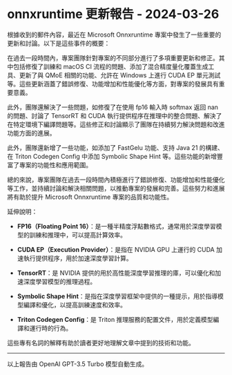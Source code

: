 # onnxruntime 更新報告 - 2024-03-26

根據收到的郵件內容，最近在 Microsoft Onnxruntime 專案中發生了一些重要的更新和討論。以下是這些事件的概要：



在過去一段時間內，專案團隊針對專案的不同部分進行了多項重要更新和修正。其中包括修復了訓練和 macOS CI 流程的問題、添加了混合精度量化覆蓋生成工具、更新了與 QMoE 相關的功能、允許在 Windows 上進行 CUDA EP 單元測試等。這些更新涵蓋了錯誤修復、功能增加和性能優化等方面，對專案的發展具有重要意義。



此外，團隊還解決了一些問題，如修復了在使用 fp16 輸入時 softmax 返回 nan 的問題、討論了 TensorRT 和 CUDA 執行提供程序在推理中的整合問題、解決了在特定環境下編譯問題等。這些修正和討論顯示了團隊在持續努力解決問題和改進功能方面的進展。



此外，團隊還新增了一些功能，如添加了 FastGelu 功能、支持 Java 21 的構建、在 Triton Codegen Config 中添加 Symbolic Shape Hint 等。這些功能的新增豐富了專案的功能性和應用範圍。



總的來說，專案團隊在過去一段時間內積極進行了錯誤修復、功能增加和性能優化等工作，並持續討論和解決相關問題，以推動專案的發展和完善。這些努力和進展將有助於提升 Microsoft Onnxruntime 專案的品質和功能性。



延伸說明：

- **FP16（Floating Point 16）**：是一種半精度浮點數格式，通常用於深度學習模型的訓練和推理中，可以提高計算效率。

- **CUDA EP（Execution Provider）**：是指在 NVIDIA GPU 上運行的 CUDA 加速執行提供程序，用於加速深度學習計算。

- **TensorRT**：是 NVIDIA 提供的用於高性能深度學習推理的庫，可以優化和加速深度學習模型的推理過程。

- **Symbolic Shape Hint**：是指在深度學習框架中提供的一種提示，用於指導模型編譯和優化，以提高訓練速度和效率。

- **Triton Codegen Config**：是 Triton 推理服務的配置文件，用於定義模型編譯和運行時的行為。



這些專有名詞的解釋有助於讀者更好地理解文章中提到的技術和功能。



---



以上報告由 OpenAI GPT-3.5 Turbo 模型自動生成。